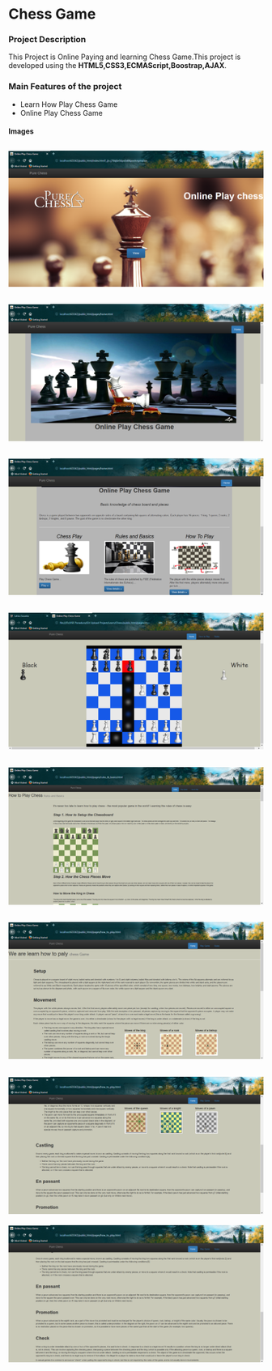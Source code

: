 # Chess Game

### Project Description

This Project is Online Paying and learning Chess Game.This project is developed using the **HTML5,CSS3,ECMAScript,Boostrap,AJAX**. 

### Main Features of the project

* Learn How Play Chess Game
* Online Play Chess Game



#### Images 

![Image of Yaktocat](images/Screenshot%20(187).png)
---

![Image of Yaktocat](images/Screenshot%20(188).png)
---

![Image of Yaktocat](images/Screenshot%20(190).png)
---

![Image of Yaktocat](images/Screenshot%20(173).png)
---

![Image of Yaktocat](images/Screenshot%20(191).png)
---

![Image of Yaktocat](images/Screenshot%20(192).png)
---

![Image of Yaktocat](images/Screenshot%20(193).png)
---

![Image of Yaktocat](images/Screenshot%20(194).png)